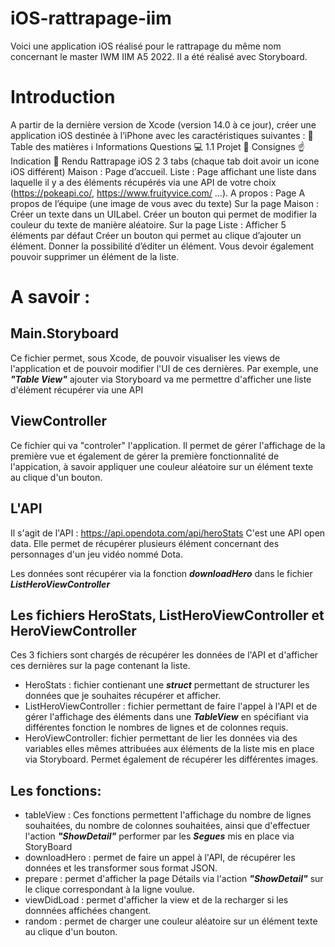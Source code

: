# iOS-rattrapage-iim
Voici une application iOS réalisé pour le rattrapage du même nom concernant le master IWM IIM A5 2022. 
Il a été réalisé avec Storyboard.

# Introduction
A partir de la dernière version de Xcode (version 14.0 à ce jour), créer une
application iOS destinée à l’iPhone avec les caractéristiques suivantes :
📖 Table des matières
ℹ Informations
 Questions
💻 1.1 Projet
📘  Consignes
☝ Indication
🚀 Rendu
Rattrapage iOS 2
3 tabs (chaque tab doit avoir un icone iOS différent)
Maison : Page d’accueil.
Liste : Page affichant une liste dans laquelle il y a des éléments récupérés
via une API de votre choix (https://pokeapi.co/, https://www.fruityvice.com/
…).
A propos : Page A propos de l’équipe (une image de vous avec du texte)
Sur la page Maison :
Créer un texte dans un UILabel.
Créer un bouton qui permet de modifier la couleur du texte de manière
aléatoire.
Sur la page Liste :
Afficher 5 éléments par défaut
Créer un bouton qui permet au clique d’ajouter un élément.
Donner la possibilité d’éditer un élément.
Vous devoir également pouvoir supprimer un élément de la liste.

# A savoir :
## Main.Storyboard

Ce fichier permet, sous Xcode, de pouvoir visualiser les views de l'application et de pouvoir modifier l'UI de ces dernières.
Par exemple, une *__"Table View"__* ajouter via Storyboard va me permettre d'afficher une liste d'élément récupérer via une API

## ViewController

Ce fichier qui va "controler" l'application. Il permet de gérer l'affichage de la première vue et également de gérer la première fonctionnalité de l'appication, à savoir appliquer une couleur aléatoire sur un élément texte au clique d'un bouton.

## L'API

Il s'agit de l'API : https://api.opendota.com/api/heroStats
C'est une API open data. 
Elle permet de récupérer plusieurs élément concernant des personnages d'un jeu vidéo nommé Dota.

Les données sont récupérer via la fonction *__downloadHero__* dans le fichier *__ListHeroViewController__*

## Les fichiers HeroStats, ListHeroViewController et HeroViewController

Ces 3 fichiers sont chargés de récupérer les données de l'API et d'afficher ces dernières sur la page contenant la liste.

* HeroStats : fichier contienant une *__struct__* permettant de structurer les données que je souhaites récupérer et afficher.
* ListHeroViewController : fichier permettant de faire l'appel à l'API et de gérer l'affichage des éléments dans une *__TableView__* en spécifiant via différentes fonction le nombres de lignes et de colonnes requis.
* HeroViewController: fichier permettant de lier les données via des variables elles mêmes attribuées aux éléments de la liste mis en place via Storyboard. Permet également de récupérer les différentes images.


## Les fonctions: 

* tableView : Ces fonctions permettent l'affichage du nombre de lignes souhaitées, du nombre de colonnes souhaitées, ainsi que d'effectuer l'action *__"ShowDetail"__*  performer par les *__Segues__* mis en place via StoryBoard
* downloadHero : permet de faire un appel à l'API, de récupérer les données et les transformer sous format JSON.
* prepare : permet d'afficher la page Détails via l'action *__"ShowDetail"__* sur le clique correspondant à la ligne voulue.
* viewDidLoad : permet d'afficher la view et de la recharger si les donnnées affichées changent.
* random : permet de charger une couleur aléatoire sur un élément texte au clique d'un bouton.

